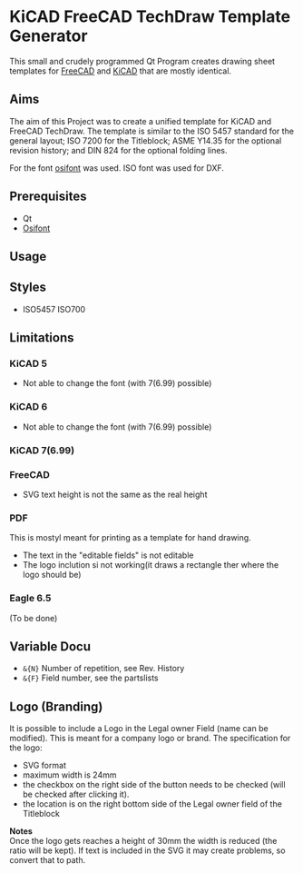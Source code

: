 # KiCAD FreeCAD TechDraw Template Generator

This small and crudely programmed Qt Program creates drawing sheet templates for [FreeCAD](https://freecad.org) and [KiCAD](https://kicad.org) that are mostly identical.

## Aims

The aim of this Project was to create a unified template for KiCAD and FreeCAD TechDraw. The template is similar to the ISO 5457 standard for the general layout; ISO 7200 for the Titleblock; ASME Y14.35 for the optional revision history; and DIN 824 for the optional folding lines. 

For the font [osifont](https://github.com/hikikomori82/osifont) was used. ISO font was used for DXF.

## Prerequisites

* Qt
* [Osifont](https://github.com/hikikomori82/osifont)

## Usage

## Styles
- ISO5457 ISO700

## Limitations

### KiCAD 5

* Not able to change the font (with 7(6.99) possible)

### KiCAD 6

* Not able to change the font (with 7(6.99) possible)

### KiCAD 7(6.99)

### FreeCAD

* SVG text height is not the same as the real height

### PDF
This is mostyl meant for printing as a template for hand drawing.

* The text in the "editable fields" is not editable
* The logo inclution si not working(it draws a rectangle ther where the logo should be)

### Eagle 6.5 

(To be done)

## Variable Docu

* `&{N}` Number of repetition, see Rev. History
* `&{F}` Field number, see the partslists

## Logo (Branding)

It is possible to include a Logo in the Legal owner Field (name can be modified). This is meant for a company logo or brand. The specification for the logo: 

* SVG format
* maximum width is 24mm
* the checkbox on the right side of the button needs to be checked (will be checked after clicking it). 
* the location is on the right bottom side of the Legal owner field of the Titleblock 
 
**Notes**  
Once the logo gets reaches a height of 30mm the width is reduced (the ratio will be kept). If text is included in the SVG it may create problems, so convert that to path.
